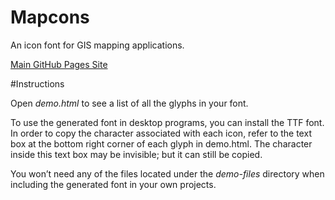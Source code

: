 # Mapcons
An icon font for GIS mapping applications.

[Main GitHub Pages Site](http://keithforsythe.github.io/Mapcons/)

#Instructions

Open *demo.html* to see a list of all the glyphs in your font.

To use the generated font in desktop programs, you can install the TTF font. In order to copy the character associated with each icon, refer to the text box at the bottom right corner of each glyph in demo.html. The character inside this text box may be invisible; but it can still be copied.

You won’t need any of the files located under the *demo-files* directory when including the generated font in your own projects.

